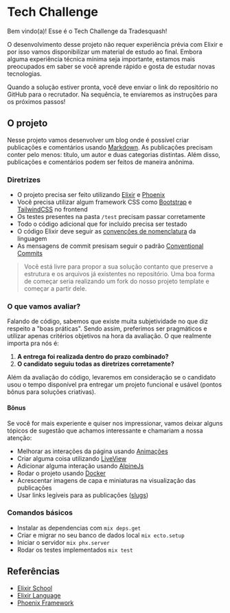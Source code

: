 # Tech Challenge

Bem vindo(a)! Esse é o Tech Challenge da Tradesquash!

O desenvolvimento desse projeto não requer experiência prévia com Elixir e por isso vamos disponibilizar um material de estudo ao final. Embora alguma experiência técnica mínima seja importante, estamos mais preocupados em saber se você aprende rápido e gosta de estudar novas tecnologias.

Quando a solução estiver pronta, você deve enviar o link do repositório no GitHub para o recrutador. Na sequência, te enviaremos as instruções para os próximos passos!

## O projeto

Nesse projeto vamos desenvolver um blog onde é possível criar publicações e comentários usando [Markdown](https://en.wikipedia.org/wiki/Markdown). As publicações precisam conter pelo menos: título, um autor e duas categorias distintas. Além disso, publicações e comentários podem ser feitos de maneira anônima.

### Diretrizes

- O projeto precisa ser feito utilizando [Elixir](http://elixir-lang.org/) e [Phoenix](https://www.phoenixframework.org/)
- Você precisa utilizar algum framework CSS como [Bootstrap](https://getbootstrap.com/) e [TailwindCSS](https://tailwindcss.com/) no frontend
- Os testes presentes na pasta `/test` precisam passar corretamente
- Todo o código adicional que for incluído precisa ser testado
- O código Elixir deve seguir as [convenções de nomenclatura](https://hexdocs.pm/elixir/1.12/naming-conventions.html) da linguagem
- As mensagens de commit presisam seguir o padrão [Conventional Commits](https://www.conventionalcommits.org/en/v1.0.0/)

> Você está livre para propor a sua solução contanto que preserve a estrutura e os arquivos já existentes no repositório. Uma boa forma de começar seria realizando um fork do nosso projeto template e começar a partir dele. 

### O que vamos avaliar?

Falando de código, sabemos que existe muita subjetividade no que diz respeito a "boas práticas". Sendo assim, preferimos ser pragmáticos e utilizar apenas critérios objetivos na hora da avaliação. O que realmente importa pra nós é: 

1. **A entrega foi realizada dentro do prazo combinado?**
2. **O candidato seguiu todas as diretrizes corretamente?**

Além da avaliação do código, levaremos em consideração se o candidato usou o tempo disponível pra entregar um projeto funcional e usável (pontos bônus para soluções criativas).

#### Bônus

Se você for mais experiente e quiser nos impressionar, vamos deixar alguns tópicos de sugestão que achamos interessante e chamariam a nossa atenção:

- Melhorar as interações da página usando [Animações](https://auto-animate.formkit.com/)
- Criar alguma coisa utilizando [LiveView](https://hexdocs.pm/phoenix_live_view/Phoenix.LiveView.html)
- Adicionar alguma interação usando [AlpineJs](https://alpinejs.dev/)
- Rodar o projeto usando [Docker](https://www.docker.com/)
- Acrescentar imagens de capa e miniaturas na visualização das publicações
- Usar links legíveis para as publicações ([slugs](https://en.wikipedia.org/wiki/Clean_URL#Slug))

### Comandos básicos

* Instalar as dependencias com `mix deps.get`
* Criar e migrar no seu banco de dados local `mix ecto.setup`
* Iniciar o servidor `mix phx.server`
* Rodar os testes implementados `mix test`

## Referências

- [Elixir School](https://elixirschool.com/en)
- [Elixir Language](https://elixir-lang.org/getting-started/introduction.html)
- [Phoenix Framework](https://hexdocs.pm/phoenix/overview.html)
